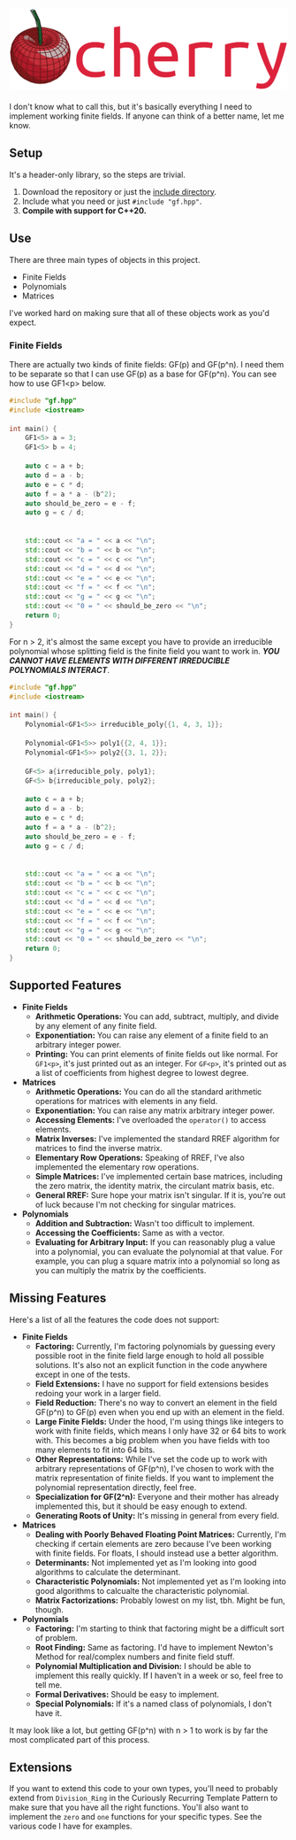![Logo for Cherry](medium-full-logo.png)
---

I don't know what to call this, but it's basically everything I need to
implement working finite fields. If anyone can think of a better name, let me
know.

## Setup

It's a header-only library, so the steps are trivial.

1.  Download the repository or just the [include directory](include/).
1.  Include what you need or just `#include "gf.hpp"`.
1.  **Compile with support for C++20.**

## Use

There are three main types of objects in this project.

-   Finite Fields
-   Polynomials
-   Matrices

I've worked hard on making sure that all of these objects work as you'd expect.

### Finite Fields

There are actually two kinds of finite fields: GF(p) and GF(p^n). I need them to
be separate so that I can use GF(p) as a base for GF(p^n). You can see how to
use GF1\<p\> below.

```cpp
#include "gf.hpp"
#include <iostream>

int main() {
    GF1<5> a = 3;
    GF1<5> b = 4;

    auto c = a + b;
    auto d = a - b;
    auto e = c * d;
    auto f = a * a - (b^2);
    auto should_be_zero = e - f;
    auto g = c / d;


    std::cout << "a = " << a << "\n";
    std::cout << "b = " << b << "\n";
    std::cout << "c = " << c << "\n";
    std::cout << "d = " << d << "\n";
    std::cout << "e = " << e << "\n";
    std::cout << "f = " << f << "\n";
    std::cout << "g = " << g << "\n";
    std::cout << "0 = " << should_be_zero << "\n";
    return 0;
}
```

For n > 2, it's almost the same except you have to provide an irreducible
polynomial whose splitting field is the finite field you want to work in. ***YOU
CANNOT HAVE ELEMENTS WITH DIFFERENT IRREDUCIBLE POLYNOMIALS INTERACT***.

```cpp
#include "gf.hpp"
#include <iostream>

int main() {
    Polynomial<GF1<5>> irreducible_poly{{1, 4, 3, 1}};

    Polynomial<GF1<5>> poly1{{2, 4, 1}};
    Polynomial<GF1<5>> poly2{{3, 1, 2}};

    GF<5> a{irreducible_poly, poly1};
    GF<5> b{irreducible_poly, poly2};

    auto c = a + b;
    auto d = a - b;
    auto e = c * d;
    auto f = a * a - (b^2);
    auto should_be_zero = e - f;
    auto g = c / d;


    std::cout << "a = " << a << "\n";
    std::cout << "b = " << b << "\n";
    std::cout << "c = " << c << "\n";
    std::cout << "d = " << d << "\n";
    std::cout << "e = " << e << "\n";
    std::cout << "f = " << f << "\n";
    std::cout << "g = " << g << "\n";
    std::cout << "0 = " << should_be_zero << "\n";
    return 0;
}
```

## Supported Features

-   **Finite Fields**
    -   **Arithmetic Operations:** You can add, subtract, multiply, and divide
        by any element of any finite field.
    -   **Exponentiation:** You can raise any element of a finite field to an
        arbitrary integer power.
    -   **Printing:** You can print elements of finite fields out like normal.
        For `GF1<p>`, it's just printed out as an integer. For `GF<p>`, it's
        printed out as a list of coefficients from highest degree to lowest
        degree.
-   **Matrices**
    -   **Arithmetic Operations:** You can do all the standard arithmetic
        operations for matrices with elements in any field.
    -   **Exponentiation:** You can raise any matrix arbitrary integer power.
    -   **Accessing Elements:** I've overloaded the `operator()` to access
        elements.
    -   **Matrix Inverses:** I've implemented the standard RREF algorithm for
        matrices to find the inverse matrix.
    -   **Elementary Row Operations:** Speaking of RREF, I've also implemented
        the elementary row operations.
    -   **Simple Matrices:** I've implemented certain base matrices, including
        the zero matrix, the identity matrix, the circulant matrix basis, etc.
    -   **General RREF:** Sure hope your matrix isn't singular. If it is,
        you're out of luck because I'm not checking for singular matrices.
-   **Polynomials**
    -   **Addition and Subtraction:** Wasn't too difficult to implement.
    -   **Accessing the Coefficients:** Same as with a vector.
    -   **Evaluating for Arbitrary Input:** If you can reasonably plug a value
        into a polynomial, you can evaluate the polynomial at that value. For
        example, you can plug a square matrix into a polynomial so long as you
        can multiply the matrix by the coefficients.

## Missing Features

Here's a list of all the features the code does not support:

-   **Finite Fields**
    -   **Factoring:** Currently, I'm factoring polynomials by guessing every
        possible root in the finite field large enough to hold all possible
        solutions. It's also not an explicit function in the code anywhere
        except in one of the tests.
    -   **Field Extensions:** I have no support for field extensions besides
        redoing your work in a larger field.
    -   **Field Reduction:** There's no way to convert an element in the field
        GF(p^n) to GF(p) even when you end up with an element in the field.
    -   **Large Finite Fields:** Under the hood, I'm using things like integers
        to work with finite fields, which means I only have 32 or 64 bits to
        work with. This becomes a big problem when you have fields with too many
        elements to fit into 64 bits.
    -   **Other Representations:** While I've set the code up to work with
        arbitrary representations of GF(p^n), I've chosen to work with the
        matrix representation of finite fields. If you want to implement the
        polynomial representation directly, feel free.
    -   **Specialization for GF(2^n):** Everyone and their mother has already
        implemented this, but it should be easy enough to extend.
    -   **Generating Roots of Unity:** It's missing in general from every field.
-   **Matrices**
    -   **Dealing with Poorly Behaved Floating Point Matrices:** Currently, I'm
        checking if certain elements are zero because I've been working with
        finite fields. For floats, I should instead use a better algorithm.
    -   **Determinants:** Not implemented yet as I'm looking into good
        algorithms to calculate the determinant.
    -   **Characteristic Polynomials:** Not implemented yet as I'm looking into
        good algorithms to calcualte the characteristic polynomial.
    -   **Matrix Factorizations:** Probably lowest on my list, tbh. Might be
        fun, though.
-   **Polynomials**
    -   **Factoring:** I'm starting to think that factoring might be a difficult
        sort of problem.
    -   **Root Finding:** Same as factoring. I'd have to implement Newton's
        Method for real/complex numbers and finite field stuff.
    -   **Polynomial Multiplication and Division:** I should be able to
        implement this really quickly. If I haven't in a week or so, feel free
        to tell me.
    -   **Formal Derivatives:** Should be easy to implement.
    -   **Special Polynomials:** If it's a named class of polynomials, I don't
        have it.

It may look like a lot, but getting GF(p^n) with n > 1 to work is by far the
most complicated part of this process.

## Extensions

If you want to extend this code to your own types, you'll need to probably
extend from `Division_Ring` in the Curiously Recurring Template Pattern to make
sure that you have all the right functions. You'll also want to implement the
`zero` and `one` functions for your specific types. See the various code I have
for examples.
